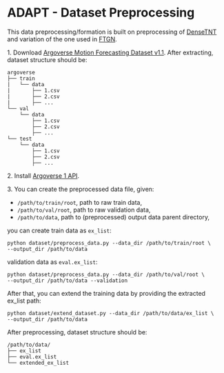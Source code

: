 # ADAPT - Dataset Preprocessing

This data preprocessing/formation is built on preprocessing of [DenseTNT](https://github.com/Tsinghua-MARS-Lab/DenseTNT) and variation of the one used in [FTGN](https://github.com/gorkaydemir/FTGN).


1\. Download [Argoverse Motion Forecasting Dataset v1.1](https://www.argoverse.org/av1.html). After extracting, dataset structure should be: 
```
argoverse
├── train
|   └── data
|       ├── 1.csv
|       ├── 2.csv
|       ├── ...
└── val
    └── data
        ├── 1.csv
        ├── 2.csv
        ├── ...
└── test
    └── data
        ├── 1.csv
        ├── 2.csv
        ├── ...
```

2\. Install [Argoverse 1 API](https://github.com/argoai/argoverse-api).


3\. You can create the preprocessed data file, given:
- `/path/to/train/root`, path to raw train data,
- `/path/to/val/root`, path to raw validation data,
- `/path/to/data`, path to (preprocessed) output data parent directory,

you can create train data as `ex_list`:
```
python dataset/preprocess_data.py --data_dir /path/to/train/root \
--output_dir /path/to/data
```
validation data as `eval.ex_list`:
```
python dataset/preprocess_data.py --data_dir /path/to/val/root \
--output_dir /path/to/data --validation
```

After that, you can extend the training data by providing the extracted ex_list path:
```
python dataset/extend_dataset.py --data_dir /path/to/data/ex_list \
--output_dir /path/to/data
```

After preprocessing, dataset structure should be: 
```
/path/to/data/
├── ex_list
├── eval.ex_list
└── extended_ex_list
```